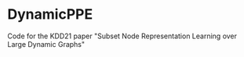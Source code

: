 # DynamicPPE
Code for the KDD21 paper "Subset Node Representation Learning over Large Dynamic Graphs"
